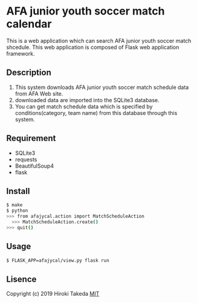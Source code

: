 # AFA junior youth soccer match calendar

This is a web application which can search AFA junior youth soccer match shcedule.
This web application is composed of Flask web application framework.

## Description

1. This system downloads AFA junior youth soccer match schedule data from AFA Web site.
2. downloaded data are imported into the SQLite3 database.
3. You can get match schedule data which is specified by conditions(category, team name) from this database through this system.

## Requirement

- SQLite3
- requests
- BeautifulSoup4
- flask

## Install

```bash
$ make
$ python
>>> from afajycal.action import MatchScheduleAction
  >>> MatchScheduleAction.create()
>>> quit()
  ```

## Usage

  ```bash
  $ FLASK_APP=afajycal/view.py flask run
  ```

## Lisence

  Copyright (c) 2019 Hiroki Takeda
  [MIT](http://opensource.org/licenses/mit-license.php)
